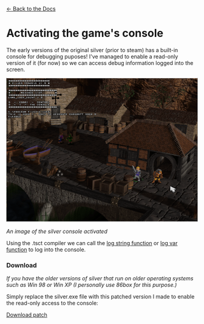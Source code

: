
[<- Back to the Docs](../index.md)

# Activating the game's console

The early versions of the original silver (prior to steam) has a built-in console for debugging puposes!
I've managed to enable a read-only version of it (for now) so we can access debug information logged into the screen.



<img src="./activated_readonly_console.png" />

*An image of the silver console activated*

Using the .tsct compiler we can call the [log string function](../catalog/func_refs/205.md) or [log var function](../catalog/func_refs/206.md) to log into the console.

### Download

*If you have the older versions of silver that run on older operating systems such as Win 98 or Win XP (I personally use 86box for this purpose.)*

Simply replace the silver.exe file with this patched version I made to enable the read-only access to the console:

[Download patch](./silver.exe)
